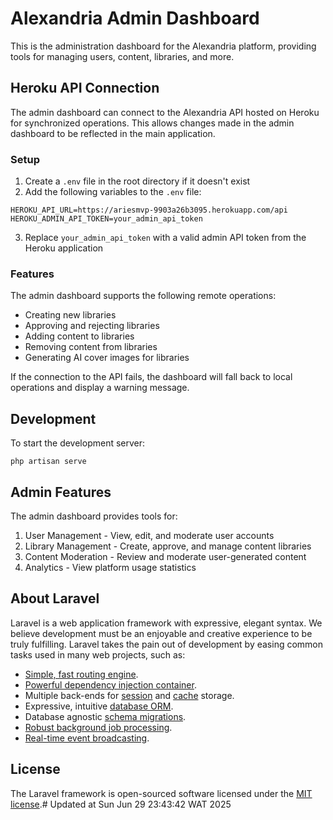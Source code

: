 # Alexandria Admin Dashboard

This is the administration dashboard for the Alexandria platform, providing tools for managing users, content, libraries, and more.

## Heroku API Connection

The admin dashboard can connect to the Alexandria API hosted on Heroku for synchronized operations. This allows changes made in the admin dashboard to be reflected in the main application.

### Setup

1. Create a `.env` file in the root directory if it doesn't exist
2. Add the following variables to the `.env` file:

```
HEROKU_API_URL=https://ariesmvp-9903a26b3095.herokuapp.com/api
HEROKU_ADMIN_API_TOKEN=your_admin_api_token
```

3. Replace `your_admin_api_token` with a valid admin API token from the Heroku application

### Features

The admin dashboard supports the following remote operations:

- Creating new libraries
- Approving and rejecting libraries
- Adding content to libraries
- Removing content from libraries
- Generating AI cover images for libraries

If the connection to the API fails, the dashboard will fall back to local operations and display a warning message.

## Development

To start the development server:

```
php artisan serve
```

## Admin Features

The admin dashboard provides tools for:

1. User Management - View, edit, and moderate user accounts
2. Library Management - Create, approve, and manage content libraries
3. Content Moderation - Review and moderate user-generated content
4. Analytics - View platform usage statistics

## About Laravel

Laravel is a web application framework with expressive, elegant syntax. We believe development must be an enjoyable and creative experience to be truly fulfilling. Laravel takes the pain out of development by easing common tasks used in many web projects, such as:

- [Simple, fast routing engine](https://laravel.com/docs/routing).
- [Powerful dependency injection container](https://laravel.com/docs/container).
- Multiple back-ends for [session](https://laravel.com/docs/session) and [cache](https://laravel.com/docs/cache) storage.
- Expressive, intuitive [database ORM](https://laravel.com/docs/eloquent).
- Database agnostic [schema migrations](https://laravel.com/docs/migrations).
- [Robust background job processing](https://laravel.com/docs/queues).
- [Real-time event broadcasting](https://laravel.com/docs/broadcasting).

## License

The Laravel framework is open-sourced software licensed under the [MIT license](https://opensource.org/licenses/MIT).# Updated at Sun Jun 29 23:43:42 WAT 2025
